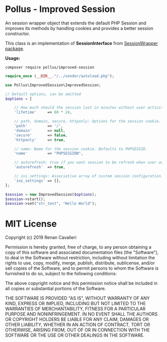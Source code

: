 # Pollus - Improved Session
An session wrapper object that extends the default PHP Session and improves its methods by handling cookies and provides a better session constructor.

This class is an implementation of **SessionInterface** from [SessionWrapper package](https://github.com/renancavalieri/pollus-session-wrapper).

**Usage:**

```composer require pollus/improved-session```

```php
require_once (__DIR__."/../vendor/autoload.php");

use Pollus\ImprovedSession\ImprovedSession;

// Default options, can be omitted
$options = [

    // How much should the session last in minutes without user activity? (in minutes)
    'lifetime'     => 60 * 24,

    // path, domain, secure, httponly: Options for the session cookie.
    'path'         => '/',
    'domain'       => null,
    'secure'       => false,
    'httponly'     => true,

    // name: Name for the session cookie. Defaults to PHPSESSID.
    'name'         => "PHPSESSION",

    // autorefresh: true if you want session to be refresh when user activity is made.
    'autorefresh'  => true,

    // ini_settings: Associative array of custom session configuration.
    'ini_settings' => [],
];

$session = new ImprovedSession($options);
$session->start();
$session->set("str_test", "Hello World");
```

# MIT License

Copyright (c) 2019 Renan Cavalieri

Permission is hereby granted, free of charge, to any person obtaining a copy
of this software and associated documentation files (the "Software"), to deal
in the Software without restriction, including without limitation the rights
to use, copy, modify, merge, publish, distribute, sublicense, and/or sell
copies of the Software, and to permit persons to whom the Software is
furnished to do so, subject to the following conditions:

The above copyright notice and this permission notice shall be included in all
copies or substantial portions of the Software.

THE SOFTWARE IS PROVIDED "AS IS", WITHOUT WARRANTY OF ANY KIND, EXPRESS OR
IMPLIED, INCLUDING BUT NOT LIMITED TO THE WARRANTIES OF MERCHANTABILITY,
FITNESS FOR A PARTICULAR PURPOSE AND NONINFRINGEMENT. IN NO EVENT SHALL THE
AUTHORS OR COPYRIGHT HOLDERS BE LIABLE FOR ANY CLAIM, DAMAGES OR OTHER
LIABILITY, WHETHER IN AN ACTION OF CONTRACT, TORT OR OTHERWISE, ARISING FROM,
OUT OF OR IN CONNECTION WITH THE SOFTWARE OR THE USE OR OTHER DEALINGS IN THE
SOFTWARE.